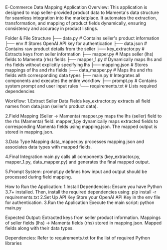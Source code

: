 
E-Commerce Data Mapping Application
Overview:
This application is designed to map seller-provided product data to Mamenta's data structure for seamless integration into the marketplace. It automates the extraction, transformation, and mapping of product fields dynamically, ensuring consistency and accuracy in product listings.

Folder & File Structure 
├── data.py           # Contains seller's product information
├── env               # Stores OpenAI API key for authentication
├── data.json         # Contains raw product details from the seller
├── key_extractor.py  # Extracts keys from seller information
├── mapper.py         # Maps seller (lhs) fields to Mamenta (rhs) fields
├── mapper_1.py       # Dynamically maps lhs and rhs fields without explicitly specifying lhs
├── mapping.json      # Stores mappings of lhs and rhs fields
├── data_mapper.py    # Maps lhs and rhs fields with corresponding data types
├── main.py           # Integrates all components and executes the entire workflow
├── prompt.py         # Contains system prompt and user input rules
└── requirements.txt  # Lists required dependencies


Workflow:
1.Extract Seller Data Fields
  key_extractor.py extracts all field names from data.json (seller's product data).

2.Field Mapping (Seller → Mamenta)
  mapper.py maps the lhs (seller) field to the rhs (Mamenta) field.
  mapper_1.py dynamically maps extracted fields to corresponding Mamenta fields using mapping.json.
  The mapped output is stored in mapping.json.

3.Data Type Mapping
   data_mapper.py processes mapping.json and associates data types with mapped fields.

4️.Final Integration
  main.py calls all components (key_extractor.py, mapper_1.py, data_mapper.py) and generates the final mapped output.

5️.Prompt System:
  prompt.py defines how input and output should be processed during field mapping.

How to Run the Application:
1.Install Dependencies:
Ensure you have Python 3.7+ installed. Then, install the required dependencies using:
pip install -r requirements.txt
2️.Set Up API Key
Store your OpenAI API Key in the env file for authentication.
3️.Run the Application
Execute the main script:
python main.py


Expected Output:
Extracted keys from seller product information.
Mappings of seller fields (lhs) → Mamenta fields (rhs) stored in mapping.json.
Mapped fields along with their data types.

Dependencies:
Refer to requirements.txt for the list of required Python libraries